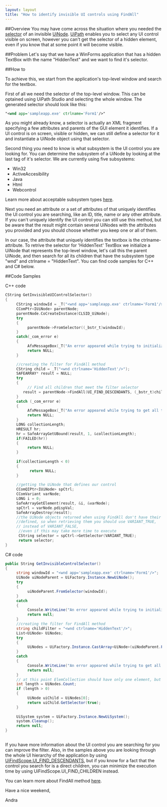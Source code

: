 ```yaml
---
layout: layout
title: "How to identify invisible UI controls using FindAll"
---
```


##Overview
You may have come across the situation where you needed the [selector](https://github.com/Deskover/UiPath/wiki/Selector) of an invisible [UiNode](https://github.com/Deskover/UiPath/wiki/Uinode). [UiPath](http://www.uipath.com/) enables you to select any UI control visible on screen, however you can't get the selector of a hidden element, even if you know that at some point it will become visible.

##Problem
Let's say that we have a WinForms application that has a hidden TextBox with the name "HiddenText" and we want to find it's selector. 


##How to

To achieve this, we start from the application's top-level window and search for the textbox.

First of all we need the selector of the top-level window. This can be optained using UiPath Studio and selecting the whole window. The generated selector should look like this:

``` xml
"<wnd app='sampleapp.exe' ctrlname='Form1'/>"
```

As you might already know, a selector is actually an XML fragment specifying a few attributes and parents of the GUI element it identifies. If a UI control is on screen, visible or hidden, we can still define a selector for it and instantiate a UiNode object using that selector.

Second thing you need to know is what subsystem is the UI control you are looking for. You can determine the subsystem of a UiNode by looking at the last tag of it's selector. We are currently using five subsystems: 

- Win32               
- ActiveAccesibility  
- Java                
- Html                
- Webcontrol          

Learn more about acceptable subsystem types [here](https://github.com/Deskover/UiPath/wiki/Selector).

Next you need an attribute or a set of attributes of that uniquely identifies the UI control you are searching, like an ID, title, name or any other attribute. If you can't uniquely identify the UI control you can still use this method, but be aware that the result might contain several UiNodes with the attributes you provided and you should choose whether you keep one or all of them.

In our case, the attribute that uniquely identifies the textbox is the ctrlname-attribute. To retrive the selector for 'HiddenText' TextBox we initialize a UiNode that represents the top-level window, let's call this the parent UiNode, and then search for all its children that have the subsystem type "wnd" and ctrlname = "HiddenText". You can find code samples for C++ and C# below.


##Code Samples

C++ code

``` cpp
CString GetInvisibleUIControlSelector()
{
     CString windowId = _T("<wnd app='sampleapp.exe' ctrlname='Form1'/>");
     CComPtr<IUiNode> parentNode;
     parentNode.CoCreateInstance(CLSID_UiNode);
     try
     {
          parentNode->FromSelector((_bstr_t)windowId);
     }
     catch(_com_error e)
     {
          AfxMessageBox(_T("An error appeared while trying to initialize from selector"));
          return NULL;
     }

     //creating the filter for FindAll method
     CString child = _T("<wnd ctrlname='HiddenText'/>");
     SAFEARRAY* result = NULL;
     try
     {
          // Find all children that meet the filter selector 
		result = parentNode->FindAll(UI_FIND_DESCENDANTS, (_bstr_t)child);
     }
     catch (_com_error e)
     {
          AfxMessageBox(_T("An error appeared while trying to get all the descendents of the parent element"));
          return NULL;
     }
     LONG collectionLength;
     HRESULT hr;
     hr = SafeArrayGetUBound(result, 1, &collectionLength);
     if(FAILED(hr))
     {
          return NULL;
     }
     
     if(collectionLength < 0)
     {
           return NULL;
     }
     
     //getting the UiNode that defines our control
     CComQIPtr<IUiNode> spCtrl;
     CComVariant varNode;
     LONG i = 0;
     SafeArrayGetElement(result, &i, &varNode);
     spCtrl = varNode.pdispVal;
     SafeArrayDestroy(result);
     //the UiNode objects returned when using FindAll don't have their selectors   
	 //defined, so when retrieving them you should use VARIANT_TRUE,
     // instead of VARIANT_FALSE,
      //even if this may take more time to execute
      CString selector = spCtrl->GetSelector(VARIANT_TRUE);
      return selector;
}
```

C# code

``` csharp
public String GetInvisibleControlSelector()
{
     string windowId = "<wnd app='sampleapp.exe' ctrlname='Form1'/>";
     UiNode uiNodeParent = UiFactory.Instance.NewUiNode();
     try
     {
          uiNodeParent.FromSelector(windowId);
     }
     catch
     {
          Console.WriteLine("An error appeared while trying to initialize from selector");
          return null;
     }
     //creating the filter for FindAll method
     string childFilter = "<wnd ctrlname='HiddenText'/>";
     List<UiNode> UiNodes;
     try
     {
          UiNodes = UiFactory.Instance.CastArray<UiNode>(uiNodeParent.FindAll(UiFindScope.UI_FIND_DESCENDANTS, childFilter)).ToList<UiNode>();
     }
     catch
     {
          Console.WriteLine("An error appeared while trying to get all the descendents of the parent element");
          return null;
     }
     // at this point ElemCollection should have only one element, but you should check anyway
     int length = UiNodes.Count;
     if (length > 0)
     {
          UiNode uiChild = UiNodes[0];
          return uiChild.GetSelector(true);
     }
     
     UiSystem system = UiFactory.Instance.NewUiSystem();
     system.Cleanup();
     return null;
}
        
```

If you have more information about the UI control you are searching for you can improve the filter. Also, in the samples above you are looking through the whole UI hierarchy of the application by using [UiFindScope.UI\_FIND\_DESCENDANTS](https://github.com/Deskover/UiPath/wiki/Uinode#wiki-UiFindScope), but if you know for a fact that the control you search for is a direct children, you can minimize the execution time by using UiFindScope.UI_FIND_CHILDREN instead.

You can learn more about FindAll method [here](https://github.com/Deskover/UiPath/wiki/Uinode#wiki-FindAll).

Have a nice weekend,

Andra
